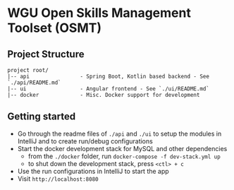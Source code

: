 # WGU Open Skills Management Toolset (OSMT)

## Project Structure
    project root/
    |-- api                - Spring Boot, Kotlin based backend - See `./api/README.md`
    |-- ui                 - Angular frontend - See `./ui/README.md`
    |-- docker             - Misc. Docker support for development
  
## Getting started
  * Go through the readme files of `./api` and `./ui` to setup the modules in IntelliJ and to create run/debug configurations 
  * Start the docker development stack for MySQL and other dependencies
    * from the `./docker` folder, run `docker-compose -f dev-stack.yml up`
    * to shut down the development stack, press `<ctl> + c`  
  * Use the run configurations in IntelliJ to start the app
  * Visit `http://localhost:8080`
